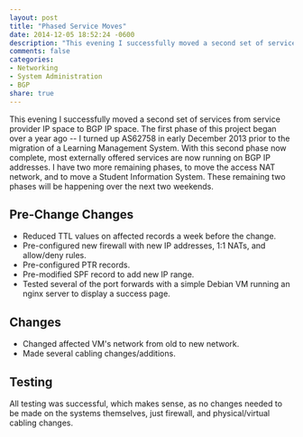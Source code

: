 ```yaml
---
layout: post
title: "Phased Service Moves"
date: 2014-12-05 18:52:24 -0600
description: "This evening I successfully moved a second set of services from service provider IP space to BGP IP space. The first phase of this project began over a year ago -- I turned up AS62758 in early December 2013 prior to the migration of a Learning Management System."
comments: false
categories: 
- Networking
- System Administration
- BGP
share: true
---
```

This evening I successfully moved a second set of services from service provider IP space to BGP IP space. The first phase of this project began over a year ago -- I turned up AS62758 in early December 2013 prior to the migration of a Learning Management System. With this second phase now complete, most externally offered services are now running on BGP IP addresses. I have two more remaining phases, to move the access NAT network, and to move a Student Information System. These remaining two phases will be happening over the next two weekends.

## Pre-Change Changes

*	Reduced TTL values on affected records a week before the change.
*	Pre-configured new firewall with new IP addresses, 1:1 NATs, and allow/deny rules.
*	Pre-configured PTR records.
*	Pre-modified SPF record to add new IP range.
*	Tested several of the port forwards with a simple Debian VM running an nginx server to display a success page.

## Changes

*	Changed affected VM's network from old to new network.
*	Made several cabling changes/additions.

## Testing

All testing was successful, which makes sense, as no changes needed to be made on the systems themselves, just firewall, and physical/virtual cabling changes.

